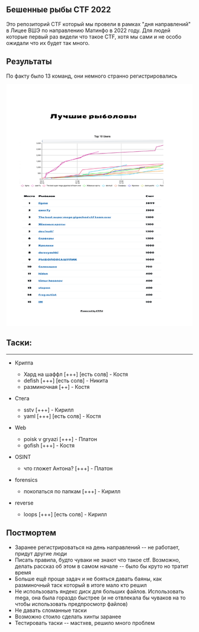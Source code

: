 ## Бешенные рыбы CTF 2022

Это репозиторий CTF который мы провели в рамках "дня направлений" в Лицее ВШЭ по направлению Матинфо в 2022 году. Для людей которые первый раз видели что такое CTF, хотя мы сами и не особо ожидали что их будет так много.

## Результаты
По факту было 13 команд, они немного странно регистрировались

![img][results]

[results]: ./results/res.png

## Таски:

----

- Крипта
  - Хард на шаффл [+++] [есть солв] - Костя
  - defish [+++] [есть солв] - Никита
  - разминочная [++] - Костя

- Стега
  - sstv [+++] - Кирилл
  - yaml [+++] [есть солв] - Костя

- Web
  - poisk v gryazi [+++] - Платон
  - gofish [+++] - Костя

- OSINT
  - что гложет Антона? [+++] - Платон

- forensics
  - покопаться по папкам [+++] - Кирилл

- reverse
  - loops [+++] [есть солв] - Кирилл



## Постмортем

- Заранее регистрироваться на день направлений -- не работает, придут другие люди
- Писать правила, будто чуваки не знают что такое ctf. Возможно, делать рассказ об этом в самом начале -- было бы круто но тратит время
- Больше ещё проще задач и не бояться давать баяны, как разминочный таск который в итоге мало кто решил
- Не использовать яндекс диск для больших файлов. Использовать mega, она была гораздо быстрее (и не отвлекала бы чуваков на то чтобы использовать предпросмотр файлов)
- Не давать сломанные таски
- Возможно стоило сделать хинты заранее
- Тестировать таски -- мастхев, решило много проблем
